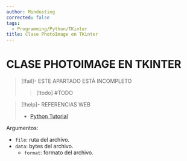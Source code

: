 ```yaml
---
author: Mindusting
corrected: false
tags:
  - Programming/Python/TKinter
title: Clase PhotoImage en TKinter
---
```


# CLASE PHOTOIMAGE EN TKINTER

> [!fail]- ESTE APARTADO ESTÁ INCOMPLETO
> > [!todo] #TODO

> [!help]- REFERENCIAS WEB
> - [Python Tutorial](https://www.pythontutorial.net/tkinter/tkinter-photoimage/)

Argumentos:
- `file`: ruta del archivo.
- `data`: bytes del archivo.
    - `format`: formato del archivo.

